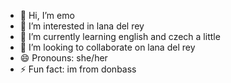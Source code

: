 - 👋 Hi, I’m emo
- 👀 I’m interested in lana del rey
- 🌱 I’m currently learning english and czech a little
- 💞️ I’m looking to collaborate on lana del rey
- 😄 Pronouns: she/her
- ⚡ Fun fact: im from donbass

<!---
pedovo4ka/pedovo4ka is a ✨ special ✨ repository because its `README.md` (this file) appears on your GitHub profile.
You can click the Preview link to take a look at your changes.
--->
